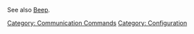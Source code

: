 See also [Beep](Beep "wikilink").

[Category: Communication
Commands](Category:_Communication_Commands "wikilink") [Category:
Configuration](Category:_Configuration "wikilink")
